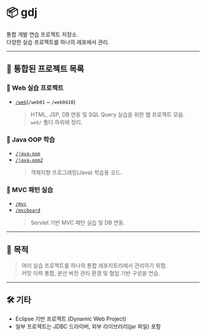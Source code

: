 # 📦 gdj

통합 개발 연습 프로젝트 저장소.  
다양한 실습 프로젝트를 하나의 레포에서 관리.

---

## 📂 통합된 프로젝트 목록

### 🔹 Web 실습 프로젝트
- [`/web`](./web)(`/web01` ~ `/web0410`)
  > HTML, JSP, DB 연동 및 SQL Query 실습을 위한 웹 프로젝트 모음.  
  > `web/` 폴더 하위에 정리.

### 🔹 Java OOP 학습
- [`/java-oop`](./java-oop)  
- [`/java-oop2`](./java-oop2)  
  > 객체지향 프로그래밍(Java) 학습용 코드.

### 🔹 MVC 패턴 실습
- [`/mvc`](./mvc)  
- [`/mvcboard`](./mvcboard)  
  > Servlet 기반 MVC 패턴 실습 및 DB 연동.

---

## 🎯 목적

> 여러 실습 프로젝트를 하나의 통합 레포지토리에서 관리하기 위함.  
> 커밋 이력 통합, 분산 버전 관리 환경 및 협업 기반 구성을 연습.

---

## 🛠 기타

- Eclipse 기반 프로젝트 (Dynamic Web Project)
- 일부 프로젝트는 JDBC 드라이버, 외부 라이브러리(jar 파일) 포함
